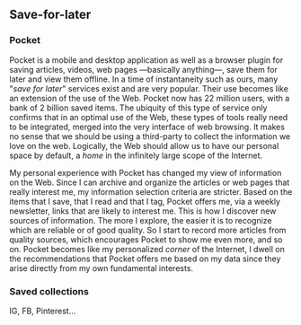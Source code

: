 ## Save-for-later

### Pocket 
Pocket is a mobile and desktop application as well as a browser plugin for saving articles, videos, web pages —basically anything—, save them for later and view them offline. In a time of instantaneity such as ours, many "*save for later*" services exist and are very popular. Their use becomes like an extension of the use of the Web. Pocket now has 22 million users, with a bank of 2 billion saved items. The ubiquity of this type of service only confirms that in an optimal use of the Web, these types of tools really need to be integrated, merged into the very interface of web browsing. It makes no sense that we should be using a third-party to collect the information we love on the web. Logically, the Web should allow us to have our personal space by default, a *home* in the infinitely large scope of the Internet.

My personal experience with Pocket has changed my view of information on the Web. Since I can archive and organize the articles or web pages that really interest me, my information selection criteria are stricter. Based on the items that I save, that I read and that I tag, Pocket offers me, via a weekly newsletter, links that are likely to interest me. This is how I discover new sources of information. The more I explore, the easier it is to recognize which are reliable or of good quality. So I start to record more articles from quality sources, which encourages Pocket to show me even more, and so on. Pocket becomes like my personalized *corner* of the Internet, I dwell on the recommendations that Pocket offers me based on my data since they arise directly from my own fundamental interests.

### Saved collections 
IG, FB, Pinterest...